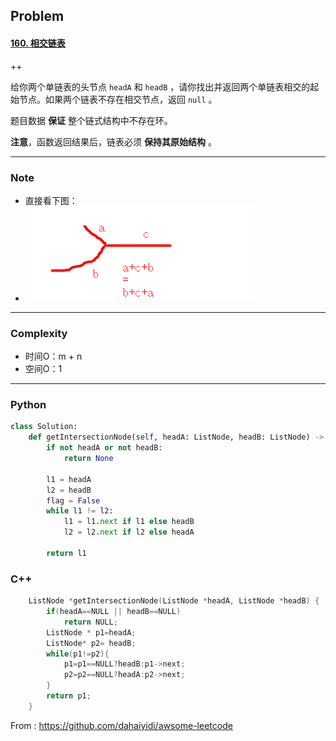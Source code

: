 ## Problem

#### [160. 相交链表](https://leetcode-cn.com/problems/intersection-of-two-linked-lists/)

++

给你两个单链表的头节点 `headA` 和 `headB` ，请你找出并返回两个单链表相交的起始节点。如果两个链表不存在相交节点，返回 `null` 。

题目数据 **保证** 整个链式结构中不存在环。

**注意**，函数返回结果后，链表必须 **保持其原始结构** 。

------

### Note

- 直接看下图：
- ![img](../imgs/clipboard-16400923934201.png)

------

### Complexity

- 时间O：m + n
- 空间O：1

------

### Python

```python
class Solution:
    def getIntersectionNode(self, headA: ListNode, headB: ListNode) -> ListNode:
        if not headA or not headB:
            return None

        l1 = headA
        l2 = headB
        flag = False
        while l1 != l2:
            l1 = l1.next if l1 else headB
            l2 = l2.next if l2 else headA

        return l1
```

### C++

```C++
    ListNode *getIntersectionNode(ListNode *headA, ListNode *headB) {
        if(headA==NULL || headB==NULL)
            return NULL;
        ListNode * p1=headA;
        ListNode* p2= headB;
        while(p1!=p2){
            p1=p1==NULL?headB:p1->next;
            p2=p2==NULL?headA:p2->next;
        }
        return p1;        
    }
```



From : https://github.com/dahaiyidi/awsome-leetcode
